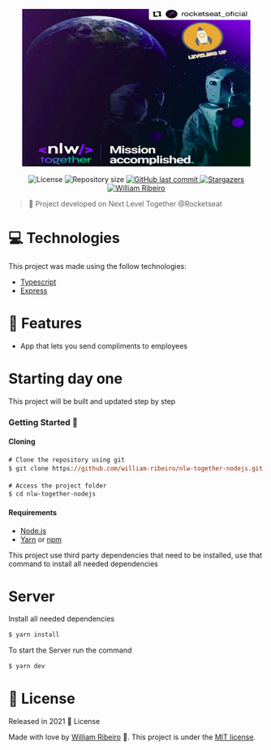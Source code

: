 [node-url]: https://nodejs.org/en
[yarn-url]: https://classic.yarnpkg.com/
[npm-url]:  https://www.npmjs.com/

<p align="center">
   <img src="./.github/nlw.png" alt="MissionComplete" width="450" height="310"/>
</p>

<p align="center">	

 <img alt="License" src="https://img.shields.io/badge/license-MIT-8257E5">

  <img alt="Repository size" src="https://img.shields.io/github/repo-size/william-ribeiro/nlw-together-nodejs?color=774DD6" >
  
  <a href="https://github.com/william-ribeiro/nlw-together-nodejs/commits/master">  
  
  
  <img alt="GitHub last commit" src="https://img.shields.io/github/last-commit/william-ribeiro/nlw-together-nodejs?color=774DD6">
  </a> 

  
 
  <a href="https://github.com/william-ribeiro/nlw-together-nodejs/stargazers">
    <img alt="Stargazers" src="https://img.shields.io/github/stars/william-ribeiro/nlw-together-nodejs?color=8257E5&logo=github">
  </a>
     <a href="https://www.linkedin.com/in/william-ribeiro-0b5ab911a/">
      <img alt="William Ribeiro" src="https://img.shields.io/badge/-WilliamRibeiro-8257e5?style=flat&logo=Linkedin&logoColor=white" />
   </a>

</p>

> :rocket: Project developed on Next Level Together @Rocketseat

# :computer: Technologies
This project was made using the follow technologies:

* [Typescript](https://www.typescriptlang.org/)           
* [Express](https://expressjs.com/)      

# :rocket: Features

* App that lets you send compliments to employees

# Starting day one

This project will be built and updated step by step

### Getting Started 🚀

#### Cloning

```ps
# Clone the repository using git
$ git clone https://github.com/william-ribeiro/nlw-together-nodejs.git

# Access the project folder
$ cd nlw-together-nodejs
```

#### Requirements
* [Node.js][node-url]
* [Yarn][yarn-url] or [npm][npm-url]

This project use third party dependencies that need to be installed, use that command to install all needed dependencies

# Server
Install all needed dependencies
```ps
$ yarn install
```

To start the Server run the command
```ps
$ yarn dev
```

# :closed_book: License

Released in 2021 :closed_book: License

Made with love by [William Ribeiro](https://github.com/william-ribeiro) 🚀.
This project is under the [MIT license](./LICENSE).



